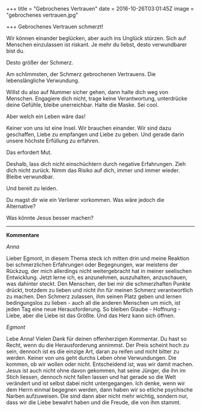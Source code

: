 +++
title = "Gebrochenes Vertrauen"
date = 2016-10-26T03:01:45Z
image = "gebrochenes vertrauen.jpg"

+++
Gebrochenes Vertrauen schmerzt! 

Wir können einander beglücken, aber auch ins Unglück stürzen. Sich auf Menschen einzulassen ist riskant. Je mehr du liebst, desto verwundbarer bist du. 

Desto größer der Schmerz.

Am schlimmsten, der Schmerz gebrochenen Vertrauens. Die lebenslängliche Verwundung.

Willst du also auf Nummer sicher gehen, dann halte dich weg von Menschen. Engagiere dich nicht, trage keine Verantwortung, unterdrücke deine Gefühle, bleibe unerreichbar. Halte die Maske. Sei cool.

Aber welch ein Leben wäre das!

Keiner von uns ist eine Insel. Wir brauchen einander. Wir sind dazu geschaffen, Liebe zu empfangen und Liebe zu geben. Und gerade darin unsere höchste Erfüllung zu erfahren.

Das erfordert Mut.

Deshalb, lass dich nicht einschüchtern durch negative Erfahrungen. Zieh dich nicht zurück. Nimm das Risiko auf dich, immer und immer wieder. Bleibe verwundbar. 

Und bereit zu leiden.

Du magst dir wie ein Verlierer vorkommen. Was wäre jedoch die Alternative? 

Was könnte Jesus besser machen?

-----------------

**Kommentare**

*Anna*

Lieber Egmont, in diesem Thema steck ich mitten drin und meine Reaktion bei schmerzlichen Erfahrungen oder Begegnungen, war meistens der Rückzug, der mich allerdings nicht weitergebracht hat in meiner seelischen Entwicklung. Jetzt lerne ich, es anzunehmen, auszuhalten, anzuschauen, was dahinter steckt. Den Menschen, der bei mir die schmerzhaften Punkte drückt, trotzdem zu lieben und nicht ihn für meinen Schmerz verantwortlich zu machen.
Den Schmerz zulassen, ihm seinen Platz geben und lernen bedingungslos zu lieben - auch all die anderen Menschen um mich, ist jeden Tag eine neue Herausforderung. So bleiben Glaube - Hoffnung - Liebe, aber die Liebe ist das Größte. Und das Herz kann sich öffnen.

*Egmont*

Lebe Anna! Vielen Dank für deinen offenherzigen Kommentar. Du hast so Recht, wenn du die Herausforderung annimmst. Der Preis scheint hoch zu sein, dennoch ist es die einzige Art, daran zu reifen und nicht bitter zu werden. Keiner von uns geht durchs Leben ohne Verwundungen. Die kommen, ob wir wollen oder nicht. Entscheidend ist, was wir damit machen. Jesus ist auch nicht ohne davon gekommen, hat seine Jünger, die ihn im Stich liessen, dennoch nicht fallen lassen und hat gerade so die Welt verändert und ist selbst dabei nicht untergegangen. Ich denke, wenn wir dem Herrn einmal begegnen werden, dann haben wir so etliche psychische Narben aufzuweisen. Die sind dann aber nicht mehr wichtig, sondern nur, dass wir die Liebe bewahrt haben und die Freude, die von ihm stammt.
